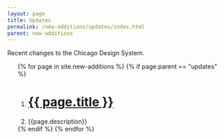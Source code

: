 ```yaml
---
layout: page
title: Updates
permalink: /new-additions/updates/index.html
parent: new-additions
---
```

Recent changes to the Chicago Design System.
<ol class="index-ol">
{% for page in site.new-additions %}
    {% if page.parent == "updates" %}
        <ol>
            <li> <h1 class="index-link"> <a href="{{ page.url | prepend: site.baseurl }}"> {{ page.title }} </a> </h1> </li>
            <li class = "index-description"> {{page.description}} </li> 
        </ol>
        {% endif %}
    {% endfor %}
</ol>